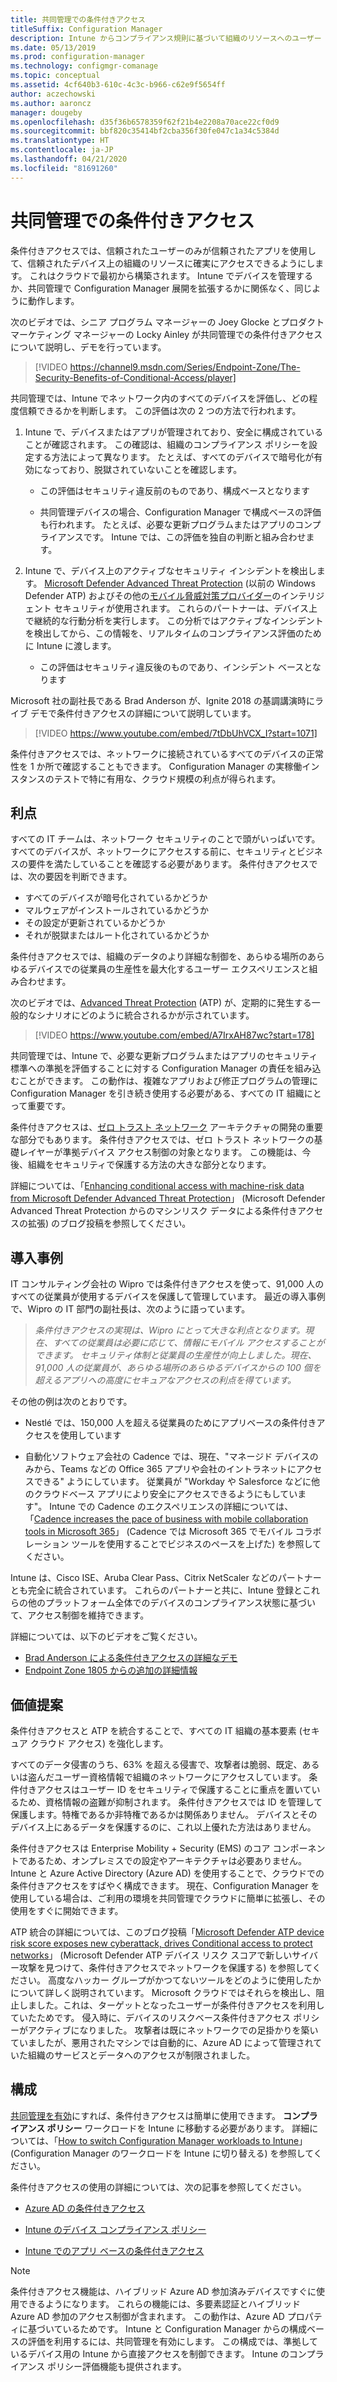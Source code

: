 ```yaml
---
title: 共同管理での条件付きアクセス
titleSuffix: Configuration Manager
description: Intune からコンプライアンス規則に基づいて組織のリソースへのユーザー アクセスを制御する
ms.date: 05/13/2019
ms.prod: configuration-manager
ms.technology: configmgr-comanage
ms.topic: conceptual
ms.assetid: 4cf640b3-610c-4c3c-b966-c62e9f5654ff
author: aczechowski
ms.author: aaroncz
manager: dougeby
ms.openlocfilehash: d35f36b6578359f62f21b4e2208a70ace22cf0d9
ms.sourcegitcommit: bbf820c35414bf2cba356f30fe047c1a34c5384d
ms.translationtype: HT
ms.contentlocale: ja-JP
ms.lasthandoff: 04/21/2020
ms.locfileid: "81691260"
---
```

# <a name="conditional-access-with-co-management"></a>共同管理での条件付きアクセス

条件付きアクセスでは、信頼されたユーザーのみが信頼されたアプリを使用して、信頼されたデバイス上の組織のリソースに確実にアクセスできるようにします。 これはクラウドで最初から構築されます。 Intune でデバイスを管理するか、共同管理で Configuration Manager 展開を拡張するかに関係なく、同じように動作します。

次のビデオでは、シニア プログラム マネージャーの Joey Glocke とプロダクト マーケティング マネージャーの Locky Ainley が共同管理での条件付きアクセスについて説明し、デモを行っています。

> [!VIDEO https://channel9.msdn.com/Series/Endpoint-Zone/The-Security-Benefits-of-Conditional-Access/player]

共同管理では、Intune でネットワーク内のすべてのデバイスを評価し、どの程度信頼できるかを判断します。 この評価は次の 2 つの方法で行われます。

1. Intune で、デバイスまたはアプリが管理されており、安全に構成されていることが確認されます。 この確認は、組織のコンプライアンス ポリシーを設定する方法によって異なります。 たとえば、すべてのデバイスで暗号化が有効になっており、脱獄されていないことを確認します。  

    - この評価はセキュリティ違反前のものであり、構成ベースとなります  

    - 共同管理デバイスの場合、Configuration Manager で構成ベースの評価も行われます。 たとえば、必要な更新プログラムまたはアプリのコンプライアンスです。 Intune では、この評価を独自の判断と組み合わせます。  

2. Intune で、デバイス上のアクティブなセキュリティ インシデントを検出します。 [Microsoft Defender Advanced Threat Protection](/windows/security/threat-protection/microsoft-defender-atp/microsoft-defender-advanced-threat-protection) (以前の Windows Defender ATP) およびその他の[モバイル脅威対策プロバイダー](https://www.lookout.com/about/partners/microsoft)のインテリジェント セキュリティが使用されます。 これらのパートナーは、デバイス上で継続的な行動分析を実行します。 この分析ではアクティブなインシデントを検出してから、この情報を、リアルタイムのコンプライアンス評価のために Intune に渡します。  

    - この評価はセキュリティ違反後のものであり、インシデント ベースとなります  

Microsoft 社の副社長である Brad Anderson が、Ignite 2018 の基調講演時にライブ デモで条件付きアクセスの詳細について説明しています。 

> [!VIDEO https://www.youtube.com/embed/7tDbUhVCX_I?start=1071]

条件付きアクセスでは、ネットワークに接続されているすべてのデバイスの正常性を 1 か所で確認することもできます。 Configuration Manager の実稼働インスタンスのテストで特に有用な、クラウド規模の利点が得られます。


## <a name="benefits"></a>利点

すべての IT チームは、ネットワーク セキュリティのことで頭がいっぱいです。 すべてのデバイスが、ネットワークにアクセスする前に、セキュリティとビジネスの要件を満たしていることを確認する必要があります。 条件付きアクセスでは、次の要因を判断できます。 
- すべてのデバイスが暗号化されているかどうか  
- マルウェアがインストールされているかどうか  
- その設定が更新されているかどうか  
- それが脱獄またはルート化されているかどうか  

条件付きアクセスでは、組織のデータのより詳細な制御を、あらゆる場所のあらゆるデバイスでの従業員の生産性を最大化するユーザー エクスペリエンスと組み合わせます。

次のビデオでは、[Advanced Threat Protection](https://www.microsoft.com/windowsforbusiness/windows-atp) (ATP) が、定期的に発生する一般的なシナリオにどのように統合されるかが示されています。

> [!VIDEO https://www.youtube.com/embed/A7IrxAH87wc?start=178]

共同管理では、Intune で、必要な更新プログラムまたはアプリのセキュリティ標準への準拠を評価することに対する Configuration Manager の責任を組み込むことができます。 この動作は、複雑なアプリおよび修正プログラムの管理に Configuration Manager を引き続き使用する必要がある、すべての IT 組織にとって重要です。

条件付きアクセスは、[ゼロ トラスト ネットワーク](https://cloudblogs.microsoft.com/microsoftsecure/2018/06/14/building-zero-trust-networks-with-microsoft-365/) アーキテクチャの開発の重要な部分でもあります。 条件付きアクセスでは、ゼロ トラスト ネットワークの基礎レイヤーが準拠デバイス アクセス制御の対象となります。 この機能は、今後、組織をセキュリティで保護する方法の大きな部分となります。

詳細については、「[Enhancing conditional access with machine-risk data from Microsoft Defender Advanced Threat Protection](https://techcommunity.microsoft.com/t5/Enterprise-Mobility-Security/Enhancing-conditional-access-with-machine-risk-data-from-Windows/ba-p/250559)」 (Microsoft Defender Advanced Threat Protection からのマシンリスク データによる条件付きアクセスの拡張) のブログ投稿を参照してください。



## <a name="case-studies"></a>導入事例

IT コンサルティング会社の Wipro では条件付きアクセスを使って、91,000 人のすべての従業員が使用するデバイスを保護して管理しています。 最近の導入事例で、Wipro の IT 部門の副社長は、次のように語っています。

> *条件付きアクセスの実現は、Wipro にとって大きな利点となります。現在、すべての従業員は必要に応じて、情報にモバイル アクセスすることができます。* 
> *セキュリティ体制と従業員の生産性が向上しました。現在、91,000 人の従業員が、あらゆる場所のあらゆるデバイスからの 100 個を超えるアプリへの高度にセキュアなアクセスの利点を得ています。*

<!-- waiting for the case study to be public
For more information, see [Wipro drives mobile productivity with Microsoft cloud security tools to improve customer engagements](https://customers.microsoft.com/story/446f72f9-2f50-4697-b688-6d279786e010)
-->

その他の例は次のとおりです。 

- Nestlé では、150,000 人を超える従業員のためにアプリベースの条件付きアクセスを使用しています  

- 自動化ソフトウェア会社の Cadence では、現在、"マネージド デバイスのみから、Teams などの Office 365 アプリや会社のイントラネットにアクセスできる" ようにしています。 従業員が "Workday や Salesforce などに他のクラウドベース アプリにより安全にアクセスできるようにもしています"。 Intune での Cadence のエクスペリエンスの詳細については、「[Cadence increases the pace of business with mobile collaboration tools in Microsoft 365](https://customers.microsoft.com/story/cadence-partner-professional-services-microsoft-365)」 (Cadence では Microsoft 365 でモバイル コラボレーション ツールを使用することでビジネスのペースを上げた) を参照してください。

Intune は、Cisco ISE、Aruba Clear Pass、Citrix NetScaler などのパートナーとも完全に統合されています。 これらのパートナーと共に、Intune 登録とこれらの他のプラットフォーム全体でのデバイスのコンプライアンス状態に基づいて、アクセス制御を維持できます。

詳細については、以下のビデオをご覧ください。
- [Brad Anderson による条件付きアクセスの詳細なデモ](https://youtu.be/8321obNofgM?t=547)  
- [Endpoint Zone 1805 からの追加の詳細情報](https://youtu.be/f-ILlEuBFZg?t=196)  


## <a name="value-proposition"></a>価値提案

条件付きアクセスと ATP を統合することで、すべての IT 組織の基本要素 (セキュア クラウド アクセス) を強化します。

すべてのデータ侵害のうち、63% を超える侵害で、攻撃者は脆弱、既定、あるいは盗んだユーザー資格情報で組織のネットワークにアクセスしています。 条件付きアクセスはユーザー ID をセキュリティで保護することに重点を置いているため、資格情報の盗難が抑制されます。 条件付きアクセスでは ID を管理して保護します。特権であるか非特権であるかは関係ありません。 デバイスとそのデバイス上にあるデータを保護するのに、これ以上優れた方法はありません。

条件付きアクセスは Enterprise Mobility + Security (EMS) のコア コンポーネントであるため、オンプレミスでの設定やアーキテクチャは必要ありません。 Intune と Azure Active Directory (Azure AD) を使用することで、クラウドでの条件付きアクセスをすばやく構成できます。 現在、Configuration Manager を使用している場合は、ご利用の環境を共同管理でクラウドに簡単に拡張し、その使用をすぐに開始できます。

ATP 統合の詳細については、このブログ投稿「[Microsoft Defender ATP device risk score exposes new cyberattack, drives Conditional access to protect networks](https://cloudblogs.microsoft.com/microsoftsecure/2018/11/28/windows-defender-atp-device-risk-score-exposes-new-cyberattack-drives-conditional-access-to-protect-networks/)」 (Microsoft Defender ATP デバイス リスク スコアで新しいサイバー攻撃を見つけて、条件付きアクセスでネットワークを保護する) を参照してください。 高度なハッカー グループがかつてないツールをどのように使用したかについて詳しく説明されています。 Microsoft クラウドではそれらを検出し、阻止しました。これは、ターゲットとなったユーザーが条件付きアクセスを利用していたためです。 侵入時に、デバイスのリスクベース条件付きアクセス ポリシーがアクティブになりました。 攻撃者は既にネットワークでの足掛かりを築いていましたが、悪用されたマシンでは自動的に、Azure AD によって管理されていた組織のサービスとデータへのアクセスが制限されました。



## <a name="configure"></a>構成

[共同管理を有効](how-to-enable.md)にすれば、条件付きアクセスは簡単に使用できます。 **コンプライアンス ポリシー** ワークロードを Intune に移動する必要があります。 詳細については、「[How to switch Configuration Manager workloads to Intune](how-to-switch-workloads.md)」 (Configuration Manager のワークロードを Intune に切り替える) を参照してください。 

条件付きアクセスの使用の詳細については、次の記事を参照してください。 

- [Azure AD の条件付きアクセス](https://docs.microsoft.com/azure/active-directory/active-directory-conditional-access-azure-portal)  

- [Intune のデバイス コンプライアンス ポリシー](https://docs.microsoft.com/intune/device-compliance)  

- [Intune でのアプリ ベースの条件付きアクセス](https://docs.microsoft.com/intune/app-based-conditional-access-intune)  

> [!Note]  
> 条件付きアクセス機能は、ハイブリッド Azure AD 参加済みデバイスですぐに使用できるようになります。 これらの機能には、多要素認証とハイブリッド Azure AD 参加のアクセス制御が含まれます。 この動作は、Azure AD プロパティに基づいているためです。 Intune と Configuration Manager からの構成ベースの評価を利用するには、共同管理を有効にします。 この構成では、準拠しているデバイス用の Intune から直接アクセスを制御できます。 Intune のコンプライアンス ポリシー評価機能も提供されます。  


